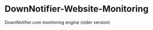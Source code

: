 DownNotifier-Website-Monitoring
===============================

DownNotifier.com monitoring engine (older version)
